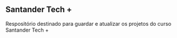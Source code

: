 ## Santander Tech +

Respositório destinado para guardar e atualizar os projetos do curso Santander Tech +

